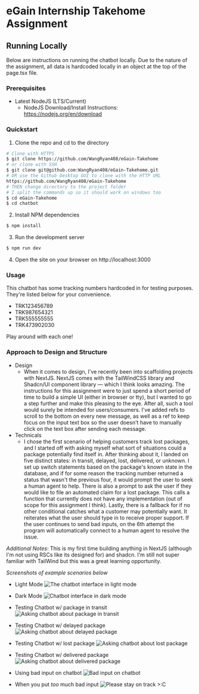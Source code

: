 # eGain Internship Takehome Assignment

## Running Locally
Below are instructions on running the chatbot locally. Due to the nature of the assignment, all data is hardcoded locally in an object at the top of the page.tsx file.

### Prerequisites

* Latest NodeJS (LTS/Current)
    - NodeJS Download/Install Instructions: https://nodejs.org/en/download

### Quickstart

1. Clone the repo and cd to the directory
```sh
# Clone with HTTPS
$ git clone https://github.com/WangRyan408/eGain-Takehome
# or clone with SSH
$ git clone git@github.com:WangRyan408/eGain-Takehome.git
# OR use the Github Desktop GUI to clone with the HTTP URL
https://github.com/WangRyan408/eGain-Takehome
# THEN change directory to the project folder
# I split the commands up so it should work on windows too
$ cd eGain-Takehome
$ cd chatbot
```

2. Install NPM dependencies
```sh
$ npm install
```

3. Run the development server 
```sh
$ npm run dev
```

4. Open the site on your browser on http://localhost:3000


### Usage

This chatbot has some tracking numbers hardcoded in for testing purposes. They're listed below for your convenience.
- TRK123456789
- TRK987654321
- TRK555555555
- TRK473902030

Play around with each one!

### Approach to Design and Structure

- Design
   - When it comes to design, I've recently been into scaffolding projects with NextJS. NextJS comes with the TailWindCSS library and Shadcn/UI component library &mdash; which I think looks amazing. The instructions for this assignment were to just spend a short period of time to build a simple UI (either in browser or tty), but I wanted to go a step further and make this pleasing to the eye. After all, such a tool would surely be intended for users/consumers. I've added refs to scroll to the bottom on every new message, as well as a ref to keep focus on the input text box so the user doesn't have to manually click on the text box after sending each message.
- Technicals
    - I chose the first scenario of helping customers track lost packages, and I started off with asking myself what sort of situations could a package potentially find itself in. After thinking about it, I landed on five distinct states: in transit, delayed, lost, delivered, or unknown. I set up switch statements based on the package's known state in the database, and if for some reason the tracking number returned a status that wasn't the previous four, it would prompt the user to seek a human agent to help. There is also a prompt to ask the user if they would like to file an automated claim for a lost package. This calls a function that currently does not have any implementation (out of scope for this assignment I think). Lastly, there is a fallback for if no other conditional catches what a customer may potentially want. It reiterates what the user should type in to receive proper support. If the user continues to send bad inputs, on the 6th attempt the program will automatically connect to a human agent to resolve the issue.

*Additional Notes*: This is my first time building anything in NextJS (although I'm not using RSCs like its designed for) and shadcn. I'm still not super familiar with TailWind but this was a great learning opportunity. 

*Screenshots of example scenarios below*

- Light Mode
![The chatbot interface in light mode](./images/package_tracker_light.png)

- Dark Mode
![Chatbot interface in dark mode](./images/package_tracker_dark.png)

- Testing Chatbot w/ package in transit
![Asking chatbot about package in transit](./images/package_tracker_in_transit.png)

- Testing Chatbot w/ delayed package
![Asking chatbot about delayed package](./images/package_tracker_delayed.png)

- Testing Chatbot w/ lost package
![Asking chatbot about lost package](./images/package_tracker_lost.png)

- Testing Chatbot w/ delivered package
![Asking chatbot about delivered package](./images/package_tracker_delivered.png)

- Using bad input on chatbot
![Bad input on chatbot](./images/package_tracker_badInput.png)

- When you put *too* much bad input
![Please stay on track >:C](./images/package_tracker_toomany_badInputs.png)